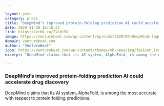 ```yaml
---

layout: post
category: press
title: "DeepMind’s improved protein-folding prediction AI could accelerate drug discovery"
date: 2020-11-30 16:16:27
link: https://vrhk.co/2Viht9V
image: https://venturebeat.com/wp-content/uploads/2020/04/DeepMind-logo.png?w=1200&strip=all
domain: venturebeat.com
author: "VentureBeat"
icon: https://venturebeat.com/wp-content/themes/vb-news/img/favicon.ico
excerpt: "DeepMind claims that its AI system, AlphaFold, is among the most accurate with respect to protein folding predictions."

---
```


### DeepMind’s improved protein-folding prediction AI could accelerate drug discovery

DeepMind claims that its AI system, AlphaFold, is among the most accurate with respect to protein folding predictions.